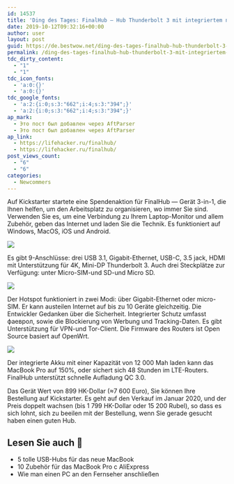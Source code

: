 ```yaml
---
id: 14537
title: 'Ding des Tages: FinalHub — Hub Thunderbolt 3 mit integriertem пауэрбанком Router und'
date: 2019-10-12T09:32:16+00:00
author: user
layout: post
guid: https://de.bestwow.net/ding-des-tages-finalhub-hub-thunderbolt-3-mit-integriertem-pauerbankom-router-und/
permalink: /ding-des-tages-finalhub-hub-thunderbolt-3-mit-integriertem-pauerbankom-router-und/
tdc_dirty_content:
  - "1"
  - "1"
tdc_icon_fonts:
  - 'a:0:{}'
  - 'a:0:{}'
tdc_google_fonts:
  - 'a:2:{i:0;s:3:"662";i:4;s:3:"394";}'
  - 'a:2:{i:0;s:3:"662";i:4;s:3:"394";}'
ap_mark:
  - Это пост был добавлен через AftParser
  - Это пост был добавлен через AftParser
ap_link:
  - https://lifehacker.ru/finalhub/
  - https://lifehacker.ru/finalhub/
post_views_count:
  - "6"
  - "6"
categories:
  - Newcommers
---
```

Auf Kickstarter startete eine Spendenaktion für FinalHub — Gerät 3-in-1, die Ihnen helfen, um den Arbeitsplatz zu organisieren, wo immer Sie sind. Verwenden Sie es, um eine Verbindung zu Ihrem Laptop-Monitor und allem Zubehör, geben das Internet und laden Sie die Technik. Es funktioniert auf Windows, MacOS, iOS und Android.

![](https://de.bestwow.net/wp-content/uploads/2019/10/shtuka-dnya-finalhub-hab-thunderbolt-3-so-vstroennym-pauerbankom-i-routerom-1.jpg) 

Es gibt 9-Anschlüsse: drei USB 3.1, Gigabit-Ethernet, USB-C, 3.5 jack, HDMI mit Unterstützung für 4K, Mini-DP Thunderbolt 3. Auch drei Steckplätze zur Verfügung: unter Micro-SIM-und SD-und Micro SD.

![](https://de.bestwow.net/wp-content/uploads/2019/10/shtuka-dnya-finalhub-hab-thunderbolt-3-so-vstroennym-pauerbankom-i-routerom-2.jpg) 

Der Hotspot funktioniert in zwei Modi: über Gigabit-Ethernet oder micro-SIM. Er kann austeilen Internet auf bis zu 10 Geräte gleichzeitig. Die Entwickler Gedanken über die Sicherheit. Integrierter Schutz umfasst фаеврол, sowie die Blockierung von Werbung und Tracking-Daten. Es gibt Unterstützung für VPN-und Tor-Client. Die Firmware des Routers ist Open Source basiert auf OpenWrt.

![](https://de.bestwow.net/wp-content/uploads/2019/10/shtuka-dnya-finalhub-hab-thunderbolt-3-so-vstroennym-pauerbankom-i-routerom-3.jpg) 

Der integrierte Akku mit einer Kapazität von 12 000 Mah laden kann das MacBook Pro auf 150%, oder sichert sich 48 Stunden im LTE-Routers. FinalHub unterstützt schnelle Aufladung QC 3.0.</p> 

Das Gerät Wert von 899 HK-Dollar (≈7 600 Euro), Sie können Ihre Bestellung auf Kickstarter. Es geht auf den Verkauf im Januar 2020, und der Preis doppelt wachsen (bis 1 799 HK-Dollar oder 15 200 Rubel), so dass es sich lohnt, sich zu beeilen mit der Bestellung, wenn Sie gerade gesucht haben einen guten Hub.

<div>
  <h2 class="read-also__title">
    <span>Lesen Sie auch</span> <span>🧐 </span>
  </h2>
  
  <ul class="read-also__list">
    <li>
      5 tolle USB-Hubs für das neue MacBook
    </li>
    <li>
      10 Zubehör für das MacBook Pro c AliExpress
    </li>
    <li>
      Wie man einen PC an den Fernseher anschließen
    </li>
  </ul>
</div>